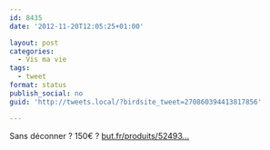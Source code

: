 ```yaml
---
id: 8435
date: '2012-11-20T12:05:25+01:00'

layout: post
categories:
  - Vis ma vie
tags:
  - tweet
format: status
publish_social: no
guid: 'http://tweets.local/?birdsite_tweet=270860394413817856'

---
```


Sans déconner ? 150€ ? [but.fr/produits/52493…](http://www.but.fr/produits/52493/CONSOLE-HANS-48094-Bruges.html)